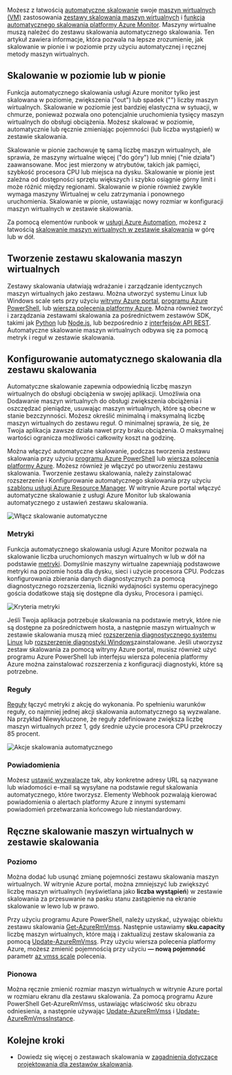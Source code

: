 Możesz z łatwością [automatyczne skalowanie](../articles/monitoring-and-diagnostics/insights-autoscale-best-practices.md) swoje [maszyn wirtualnych (VM)](../articles/virtual-machines/windows/overview.md) zastosowania [zestawy skalowania maszyn wirtualnych](../articles/virtual-machine-scale-sets/virtual-machine-scale-sets-overview.md) i [funkcja automatycznego skalowania platformy Azure Monitor](../articles/monitoring-and-diagnostics/monitoring-overview-autoscale.md). Maszyny wirtualne muszą należeć do zestawu skalowania automatycznego skalowania. Ten artykuł zawiera informacje, która pozwala na lepsze zrozumienie, jak skalowanie w pionie i w poziomie przy użyciu automatycznej i ręcznej metody maszyn wirtualnych.

## <a name="horizontal-or-vertical-scaling"></a>Skalowanie w poziomie lub w pionie

Funkcja automatycznego skalowania usługi Azure monitor tylko jest skalowana w poziomie, zwiększenia ("out") lub spadek ("") liczby maszyn wirtualnych. Skalowanie w poziomie jest bardziej elastyczna w sytuacji, w chmurze, ponieważ pozwala ono potencjalnie uruchomienia tysięcy maszyn wirtualnych do obsługi obciążenia. Możesz skalować w poziomie, automatycznie lub ręcznie zmieniając pojemności (lub liczba wystąpień) w zestawie skalowania. 

Skalowanie w pionie zachowuje tę samą liczbę maszyn wirtualnych, ale sprawia, że maszyny wirtualne więcej ("do góry") lub mniej ("nie działa") zaawansowane. Moc jest mierzony w atrybutów, takich jak pamięci, szybkość procesora CPU lub miejsca na dysku. Skalowanie w pionie jest zależna od dostępności sprzętu większych i szybko osiągnie górny limit i może różnić między regionami. Skalowanie w pionie również zwykle wymaga maszyny Wirtualnej w celu zatrzymania i ponownego uruchomienia. Skalowanie w pionie, ustawiając nowy rozmiar w konfiguracji maszyn wirtualnych w zestawie skalowania.

Za pomocą elementów runbook w [usługi Azure Automation](../articles/automation/automation-intro.md), możesz z łatwością [skalowanie maszyn wirtualnych w zestawie skalowania](../articles/virtual-machine-scale-sets/virtual-machine-scale-sets-vertical-scale-reprovision.md) w górę lub w dół.

## <a name="create-a-virtual-machine-scale-set"></a>Tworzenie zestawu skalowania maszyn wirtualnych

Zestawy skalowania ułatwiają wdrażanie i zarządzanie identycznych maszyn wirtualnych jako zestawu. Można utworzyć systemu Linux lub Windows scale sets przy użyciu [witryny Azure portal](../articles/virtual-machine-scale-sets/virtual-machine-scale-sets-portal-create.md), [programu Azure PowerShell](../articles/virtual-machines/windows/tutorial-create-vmss.md), lub [wiersza polecenia platformy Azure](../articles/virtual-machines/linux/tutorial-create-vmss.md). Można również tworzyć i zarządzania zestawami skalowania za pośrednictwem zestawów SDK, takimi jak [Python](https://azure.microsoft.com/develop/python/) lub [Node.js](/nodejs/azure), lub bezpośrednio z [interfejsów API REST](/rest/api/compute/virtualmachinescalesets). Automatyczne skalowanie maszyn wirtualnych odbywa się za pomocą metryk i reguł w zestawie skalowania.

## <a name="configure-autoscale-for-a-scale-set"></a>Konfigurowanie automatycznego skalowania dla zestawu skalowania

Automatyczne skalowanie zapewnia odpowiednią liczbę maszyn wirtualnych do obsługi obciążenia w swojej aplikacji. Umożliwia ona Dodawanie maszyn wirtualnych do obsługi zwiększenia obciążenia i oszczędzać pieniądze, usuwając maszyn wirtualnych, które są obecne w stanie bezczynności. Możesz określić minimalną i maksymalną liczbę maszyn wirtualnych do zestawu reguł. O minimalnej sprawia, że się, że Twoja aplikacja zawsze działa nawet przy braku obciążenia. O maksymalnej wartości ogranicza możliwości całkowity koszt na godzinę.

Można włączyć automatyczne skalowanie, podczas tworzenia zestawu skalowania przy użyciu [programu Azure PowerShell](../articles/monitoring-and-diagnostics/insights-powershell-samples.md#create-and-manage-autoscale-settings) lub [wiersza polecenia platformy Azure](https://docs.microsoft.com/cli/azure/monitor/autoscale-settings). Możesz również je włączyć po utworzeniu zestawu skalowania. Tworzenie zestawu skalowania, należy zainstalować rozszerzenie i Konfigurowanie automatycznego skalowania przy użyciu [szablonu usługi Azure Resource Manager](../articles/virtual-machine-scale-sets/virtual-machine-scale-sets-windows-autoscale.md). W witrynie Azure portal włączyć automatyczne skalowanie z usługi Azure Monitor lub skalowania automatycznego z ustawień zestawu skalowania.

![Włącz skalowanie automatyczne](./media/virtual-machines-autoscale/virtual-machines-autoscale-enable.png)
 
### <a name="metrics"></a>Metryki

Funkcja automatycznego skalowania usługi Azure Monitor pozwala na skalowanie liczba uruchomionych maszyn wirtualnych w lub w dół na podstawie [metryki](../articles/monitoring-and-diagnostics/insights-autoscale-common-metrics.md). Domyślnie maszyny wirtualne zapewniają podstawowe metryki na poziomie hosta dla dysku, sieci i użycie procesora CPU. Podczas konfigurowania zbierania danych diagnostycznych za pomocą diagnostycznego rozszerzenia, liczniki wydajności systemu operacyjnego gościa dodatkowe stają się dostępne dla dysku, Procesora i pamięci.

![Kryteria metryki](./media/virtual-machines-autoscale/virtual-machines-autoscale-criteria.png)

Jeśli Twoja aplikacja potrzebuje skalowania na podstawie metryk, które nie są dostępne za pośrednictwem hosta, a następnie maszyn wirtualnych w zestawie skalowania muszą mieć [rozszerzenia diagnostycznego systemu Linux](../articles/virtual-machines/linux/diagnostic-extension.md) lub [rozszerzenie diagnostyki Windows](../articles/virtual-machines/windows/ps-extensions-diagnostics.md)zainstalowane. Jeśli utworzysz zestaw skalowania za pomocą witryny Azure portal, musisz również użyć programu Azure PowerShell lub interfejsu wiersza polecenia platformy Azure można zainstalować rozszerzenia z konfiguracji diagnostyki, które są potrzebne.
 
### <a name="rules"></a>Reguły

[Reguły](../articles/monitoring-and-diagnostics/monitoring-autoscale-scale-by-custom-metric.md) łączyć metryki z akcję do wykonania. Po spełnieniu warunków reguły, co najmniej jednej akcji skalowania automatycznego są wyzwalane. Na przykład Niewykluczone, że reguły zdefiniowane zwiększa liczbę maszyn wirtualnych przez 1, gdy średnie użycie procesora CPU przekroczy 85 procent.

![Akcje skalowania automatycznego](./media/virtual-machines-autoscale/virtual-machines-autoscale-actions.png)
 
### <a name="notifications"></a>Powiadomienia

Możesz [ustawić wyzwalacze](../articles/monitoring-and-diagnostics/insights-autoscale-to-webhook-email.md) tak, aby konkretne adresy URL są nazywane lub wiadomości e-mail są wysyłane na podstawie reguł skalowania automatycznego, które tworzysz. Elementy Webhook pozwalają kierować powiadomienia o alertach platformy Azure z innymi systemami powiadomień przetwarzania końcowego lub niestandardowy.

## <a name="manually-scale-vms-in-a-scale-set"></a>Ręczne skalowanie maszyn wirtualnych w zestawie skalowania

### <a name="horizontal"></a>Poziomo

Można dodać lub usunąć zmianę pojemności zestawu skalowania maszyn wirtualnych. W witrynie Azure portal, można zmniejszyć lub zwiększyć liczbę maszyn wirtualnych (wyświetlana jako **liczba wystąpień**) w zestawie skalowania za przesuwanie na pasku stanu zastąpienie na ekranie skalowanie w lewo lub w prawo.

Przy użyciu programu Azure PowerShell, należy uzyskać, używając obiektu zestawu skalowania [Get-AzureRmVmss](https://docs.microsoft.com/powershell/module/azurerm.compute/get-azurermvmss). Następnie ustawiamy **sku.capacity** liczbę maszyn wirtualnych, które mają i zaktualizuj zestaw skalowania za pomocą [Update-AzureRmVmss](https://docs.microsoft.com/powershell/module/azurerm.compute/update-azurermvmss). Przy użyciu wiersza polecenia platformy Azure, możesz zmienić pojemnością przy użyciu **— nową pojemność** parametr [az vmss scale](https://docs.microsoft.com/cli/azure/vmss#az_vmss_scale) polecenia.

### <a name="vertical"></a>Pionowa

Można ręcznie zmienić rozmiar maszyn wirtualnych w witrynie Azure portal w rozmiaru ekranu dla zestawu skalowania. Za pomocą programu Azure PowerShell Get-AzureRmVmss, ustawiając właściwość sku obrazu odniesienia, a następnie używając [Update-AzureRmVmss](https://docs.microsoft.com/powershell/module/azurerm.compute/update-azurermvmss) i [Update-AzureRmVmssInstance](https://docs.microsoft.com/powershell/module/azurerm.compute/update-azurermvmssinstance).

## <a name="next-steps"></a>Kolejne kroki

- Dowiedz się więcej o zestawach skalowania w [zagadnienia dotyczące projektowania dla zestawów skalowania](../articles/virtual-machine-scale-sets/virtual-machine-scale-sets-design-overview.md).

